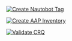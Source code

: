 [![Create Nautobot Tag](https://img.shields.io/badge/Create%20Nautobot%20Tag-blue?logo=github)](https://github.com/nirav18/gh_automation/issues/new?template=nb_tag.yml)


[![Create AAP Inventory](https://img.shields.io/badge/Create%20AAP%20Inventory-green?logo=github)](https://github.com/nirav18/gh_automation/issues/new?template=aap_inventory.yml)


[![Validate CRQ](https://img.shields.io/badge/Validate%20CRQ-orange?logo=github)](https://github.com/nirav18/gh_automation/issues/new?template=validate_crq.yml)